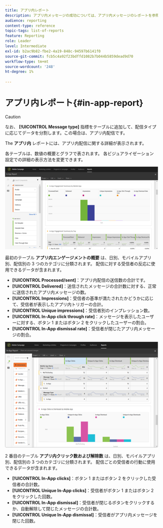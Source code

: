 ```yaml
---
title: アプリ内レポート
description: アプリ内メッセージの成功については、アプリ内メッセージのレポートを参照してください。
audience: reporting
content-type: reference
topic-tags: list-of-reports
feature: Reporting
role: Leader
level: Intermediate
exl-id: b2ac9b82-fbe2-4a19-848c-94597b6141f0
source-git-commit: fcb5c4a92f23bdffd1082b7b044b5859dead9d70
workflow-type: tm+mt
source-wordcount: '248'
ht-degree: 1%

---
```


# アプリ内レポート{#in-app-report}

>[!CAUTION]
>
>なお、 **[!UICONTROL Message type]** 指標をテーブルに追加して、配信タイプに応じてデータを分割します。この場合は、アプリ内配信です。

The **アプリ内** レポートには、アプリ内配信に関する詳細が表示されます。

各テーブルは、数値の概要とグラフで表されます。 各ビジュアライゼーション設定での詳細の表示方法を変更できます。

![](assets/inapp_report.png)

最初のテーブル **アプリ内エンゲージメントの概要** は、日別、モバイルアプリ別、配信別の 3 つのカテゴリに分類されます。 配信に対する受信者の反応に使用できるデータが含まれます。

* **[!UICONTROL Processed/sent]**：アプリ内配信の送信数の合計です。
* **[!UICONTROL Delivered]**：送信されたメッセージの合計数に対する、正常に送信されたアプリ内メッセージの数。
* **[!UICONTROL Impressions]**：受信者の基準が満たされたかどうかに応じて、受信者が表示したアプリ内トリガーの合計。
* **[!UICONTROL Unique impressions]**：受信者別のインプレッション数。
* **[!UICONTROL In-App click through rate]**：メッセージを表示したユーザーに対する、ボタン 1 またはボタン 2 をクリックしたユーザーの割合。
* **[!UICONTROL In-App dismissal rate]**：受信者が閉じたアプリ内メッセージの割合。

![](assets/inapp_report_1.png)

2 番目のテーブル **アプリ内クリック数および解除数** は、日別、モバイルアプリ別、配信別の 3 つのカテゴリに分類されます。 配信ごとの受信者の行動に使用できるデータが含まれます。

* **[!UICONTROL In-App clicks]**：ボタン 1 またはボタン 2 をクリックした受信者の合計数。
* **[!UICONTROL Unique In-App clicks]**：受信者がボタン 1 またはボタン 2 をクリックした回数。
* **[!UICONTROL In-App dismissal]**：受信者が閉じるボタンをクリックするか、自動解除して閉じたメッセージの合計数。
* **[!UICONTROL Unique In-App dismissal]**：受信者がアプリ内メッセージを閉じた回数。
